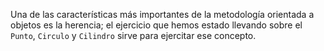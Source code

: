 Una de las características más importantes de la metodología orientada a objetos es la herencia; el ejercicio que hemos estado llevando sobre el `Punto`, `Circulo` y `Cilindro` sirve para ejercitar ese concepto.